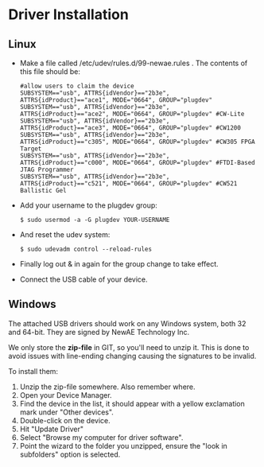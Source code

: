 # Driver Installation #

## Linux ##

 - Make a file called /etc/udev/rules.d/99-newae.rules . The contents of this file should be:
    ```
    #allow users to claim the device
    SUBSYSTEM=="usb", ATTRS{idVendor}=="2b3e", ATTRS{idProduct}=="ace1", MODE="0664", GROUP="plugdev"
    SUBSYSTEM=="usb", ATTRS{idVendor}=="2b3e", ATTRS{idProduct}=="ace2", MODE="0664", GROUP="plugdev" #CW-Lite
    SUBSYSTEM=="usb", ATTRS{idVendor}=="2b3e", ATTRS{idProduct}=="ace3", MODE="0664", GROUP="plugdev" #CW1200
    SUBSYSTEM=="usb", ATTRS{idVendor}=="2b3e", ATTRS{idProduct}=="c305", MODE="0664", GROUP="plugdev" #CW305 FPGA Target
    SUBSYSTEM=="usb", ATTRS{idVendor}=="2b3e", ATTRS{idProduct}=="c000", MODE="0664", GROUP="plugdev" #FTDI-Based JTAG Programmer
    SUBSYSTEM=="usb", ATTRS{idVendor}=="2b3e", ATTRS{idProduct}=="c521", MODE="0664", GROUP="plugdev" #CW521 Ballistic Gel
    ```
 - Add your username to the plugdev group:
    ```
    $ sudo usermod -a -G plugdev YOUR-USERNAME
    ```
 - And reset the udev system:
    ```
    $ sudo udevadm control --reload-rules
    ```

 - Finally log out & in again for the group change to take effect.

 - Connect the USB cable of your device.


## Windows ##

The attached USB drivers should work on any Windows system, both 32 and 64-bit. They are signed by NewAE Technology Inc.

We only store the **zip-file** in GIT, so you'll need to unzip it. This is done to avoid issues with line-ending changing causing the signatures to be invalid.

To install them:
 1. Unzip the zip-file somewhere. Also remember where.
 1. Open your Device Manager.
 1. Find the device in the list, it should appear with a yellow exclamation mark under "Other devices".
 1. Double-click on the device.
 1. Hit "Update Driver"
 1. Select "Browse my computer for driver software".
 1. Point the wizard to the folder you unzipped, ensure the "look in subfolders" option is selected.

